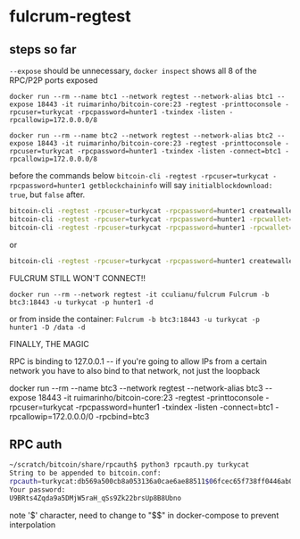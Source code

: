 # fulcrum-regtest

## steps so far

`--expose` should be unnecessary, `docker inspect` shows all 8 of the RPC/P2P ports exposed

`docker run --rm --name btc1 --network regtest --network-alias btc1 --expose 18443 -it ruimarinho/bitcoin-core:23 -regtest -printtoconsole -rpcuser=turkycat -rpcpassword=hunter1 -txindex -listen -rpcallowip=172.0.0.0/8`


`docker run --rm --name btc2 --network regtest --network-alias btc2 --expose 18443 -it ruimarinho/bitcoin-core:23 -regtest -printtoconsole -rpcuser=turkycat -rpcpassword=hunter1 -txindex -listen -connect=btc1 -rpcallowip=172.0.0.0/8`

before the commands below `bitcoin-cli -regtest -rpcuser=turkycat -rpcpassword=hunter1 getblockchaininfo` will say `initialblockdownload: true`, but `false` after.

```bash
bitcoin-cli -regtest -rpcuser=turkycat -rpcpassword=hunter1 createwallet turkywallet
bitcoin-cli -regtest -rpcuser=turkycat -rpcpassword=hunter1 -rpcwallet=turkywallet getnewaddress
bitcoin-cli -regtest -rpcuser=turkycat -rpcpassword=hunter1 -rpcwallet=turkywallet generatetoaddress 101 bcrt1q26gnvpw6mqhuaewdtur4hhefzhz4ec69dmkkdj
```

or 

```bash
bitcoin-cli -regtest -rpcuser=turkycat -rpcpassword=hunter1 createwallet turkywallet3 && bitcoin-cli -regtest -rpcuser=turkycat -rpcpassword=hunter1 -rpcwallet=turkywallet3 generatetoaddress 101 $(bitcoin-cli -regtest -rpcuser=turkycat -rpcpassword=hunter1 -rpcwallet=turkywallet3 getnewaddress)
```

FULCRUM STILL WON'T CONNECT!!

`docker run --rm --network regtest -it cculianu/fulcrum Fulcrum -b btc3:18443 -u turkycat -p hunter1 -d`

or from inside the container:
`Fulcrum -b btc3:18443 -u turkycat -p hunter1 -D /data -d`

FINALLY, THE MAGIC

RPC is binding to 127.0.0.1 -- if you're going to allow IPs from a certain network you have to also bind to that network, not just the loopback

docker run --rm --name btc3 --network regtest --network-alias btc3 --expose 18443 -it ruimarinho/bitcoin-core:23 -regtest -printtoconsole -rpcuser=turkycat -rpcpassword=hunter1 -txindex -listen -connect=btc1 -rpcallowip=172.0.0.0/0 -rpcbind=btc3

## RPC auth

```bash
~/scratch/bitcoin/share/rpcauth$ python3 rpcauth.py turkycat
String to be appended to bitcoin.conf:
rpcauth=turkycat:db569a500cb8a053136a0cae6ae88511$06fcec65f738ff0446ab06f44915b7214f30d685f9ce0743683ac32de01b7d01
Your password:
U9BRts4Zqda9a5DMjW5raH_qSs9Zk22brsUp8B8Ubno
```

note '$' character, need to change to "$$" in docker-compose to prevent interpolation